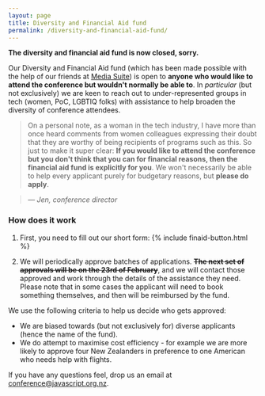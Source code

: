 ```yaml
---
layout: page
title: Diversity and Financial Aid fund
permalink: /diversity-and-financial-aid-fund/
---
```


__The diversity and financial aid fund is now closed, sorry.__

Our Diversity and Financial Aid fund (which has been made possible with the help of our friends at [Media Suite](https://www.mediasuite.co.nz/)) is open to __anyone who would like to attend the conference but wouldn't normally be able to__. In _particular_ (but not exclusively) we are keen to reach out to under-represented groups in tech (women, PoC, LGBTIQ folks) with assistance to help broaden the diversity of conference attendees.

> On a personal note, as a woman in the tech industry, I have more than once heard comments from women colleagues expressing their doubt that they are worthy of being recipients of programs such as this. So just to make it super clear: __If you would like to attend the conference but you don't think that you can for financial reasons, then the financial aid fund is explicitly for you__. We won't necessarily be able to help every applicant purely for budgetary reasons, but __please do apply__.

> _— Jen, conference director_

### How does it work

1. First, you need to fill out our short form: {% include finaid-button.html %}

2. We will periodically approve batches of applications. __~~The next set of approvals will be on the 23rd of February~~__, and we will contact those approved and work through the details of the assistance they need. Please note that in some cases the applicant will need to book something themselves, and then will be reimbursed by the fund.

We use the following criteria to help us decide who gets approved:

* We are biased towards (but not exclusively for) diverse applicants (hence the name of the fund).
* We do attempt to maximise cost efficiency - for example we are more likely to approve four New Zealanders in preference to one American who needs help with flights.

If you have any questions feel, drop us an email at [conference@javascript.org.nz](mailto:conference@javascript.org.nz).
